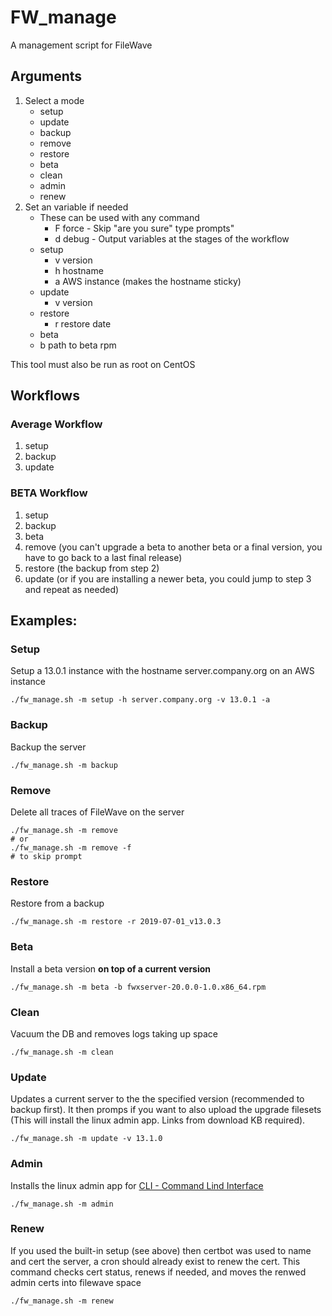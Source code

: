 # FW_manage
A management script for FileWave

## Arguments
1. Select a mode
   - setup
   - update
   - backup
   - remove
   - restore
   - beta
   - clean
   - admin
   - renew
2. Set an variable if needed
   - These can be used with any command
     - F force - Skip "are you sure" type prompts"
     - d debug - Output variables at the stages of the workflow
   - setup
     - v version
     - h hostname
     - a AWS instance (makes the hostname sticky)
   - update
     - v version
   - restore
     - r restore date
   - beta
    - b path to beta rpm

This tool must also be run as root on CentOS

## Workflows
### Average Workflow
1. setup
2. backup
3. update

### BETA Workflow
1. setup
2. backup
3. beta
4. remove (you can't upgrade a beta to another beta or a final version, you have to go back to a last final release)
5. restore (the backup from step 2)
6. update (or if you are installing a newer beta, you could jump to step 3 and repeat as needed)

## Examples:
### Setup
Setup a 13.0.1 instance with the hostname server.company.org on an AWS instance
```
./fw_manage.sh -m setup -h server.company.org -v 13.0.1 -a
```

### Backup
Backup the server
```
./fw_manage.sh -m backup
```

### Remove
Delete all traces of FileWave on the server
```
./fw_manage.sh -m remove
# or
./fw_manage.sh -m remove -f
# to skip prompt
```

### Restore
Restore from a backup
```
./fw_manage.sh -m restore -r 2019-07-01_v13.0.3
```

### Beta
Install a beta version **on top of a current version**
```
./fw_manage.sh -m beta -b fwxserver-20.0.0-1.0.x86_64.rpm
 ```
 
### Clean
Vacuum the DB and removes logs taking up space
```
./fw_manage.sh -m clean
```
### Update
Updates a current server to the the specified version (recommended to backup first).
It then promps if you want to also upload the upgrade filesets (This will install the linux admin app. Links from download KB required).
```
./fw_manage.sh -m update -v 13.1.0
```
### Admin
Installs the linux admin app for  [CLI - Command Lind Interface](https://kb.filewave.com/pages/viewpage.action?pageId=920328)
```
./fw_manage.sh -m admin
```
### Renew
If you used the built-in setup (see above) then certbot was used to name and cert the server, a cron should already exist to renew the cert.
This command checks cert status, renews if needed, and moves the renwed admin certs into filewave space
```
./fw_manage.sh -m renew
```
